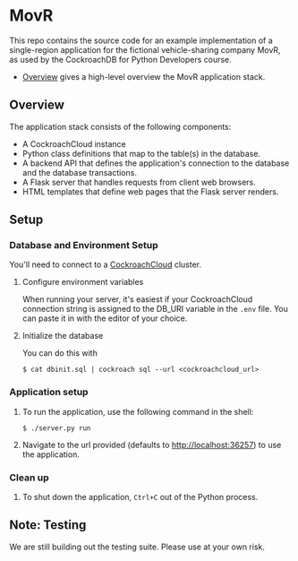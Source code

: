 # MovR

This repo contains the source code for an example implementation of a single-region application for the fictional vehicle-sharing company MovR, as used by the CockroachDB for Python Developers course.

- [Overview](#overview) gives a high-level overview the MovR application stack. 

## Overview

The application stack consists of the following components:

- A CockroachCloud instance
- Python class definitions that map to the table(s) in the database.
- A backend API that defines the application's connection to the database and the database transactions.
- A Flask server that handles requests from client web browsers.
- HTML templates that define web pages that the Flask server renders.

## Setup

### Database and Environment Setup

You'll need to connect to a [CockroachCloud](https://cockroachlabs.cloud/) cluster.

1. Configure environment variables
     
    When running your server, it's easiest if your CockroachCloud connection
    string is assigned to the DB_URI variable in the `.env` file. You can paste
    it in with the editor of your choice.

2. Initialize the database

    You can do this with

    ~~~ shell
    $ cat dbinit.sql | cockroach sql --url <cockroachcloud_url>
    ~~~
    
### Application setup

1. To run the application, use the following command in the shell:

    ~~~ shell
    $ ./server.py run
    ~~~

1. Navigate to the url provided (defaults to [http://localhost:36257](http://localhost:36257)) to use the application.

### Clean up

1. To shut down the application, `Ctrl+C` out of the Python process.

## Note: Testing

We are still building out the testing suite. Please use at your own risk.

